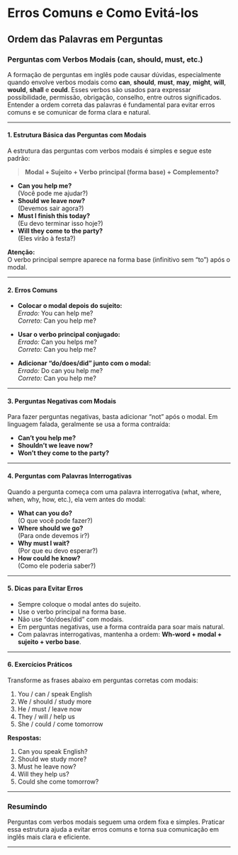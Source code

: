 
# Erros Comuns e Como Evitá-los

## Ordem das Palavras em Perguntas

### Perguntas com Verbos Modais (can, should, must, etc.)

A formação de perguntas em inglês pode causar dúvidas, especialmente quando envolve verbos modais como **can**, **should**, **must**, **may**, **might**, **will**, **would**, **shall** e **could**. Esses verbos são usados para expressar possibilidade, permissão, obrigação, conselho, entre outros significados. Entender a ordem correta das palavras é fundamental para evitar erros comuns e se comunicar de forma clara e natural.

---

#### 1. **Estrutura Básica das Perguntas com Modais**

A estrutura das perguntas com verbos modais é simples e segue este padrão:

> **Modal + Sujeito + Verbo principal (forma base) + Complemento?**

- **Can you help me?**  
  (Você pode me ajudar?)
- **Should we leave now?**  
  (Devemos sair agora?)
- **Must I finish this today?**  
  (Eu devo terminar isso hoje?)
- **Will they come to the party?**  
  (Eles virão à festa?)

**Atenção:**  
O verbo principal sempre aparece na forma base (infinitivo sem “to”) após o modal.

---

#### 2. **Erros Comuns**

- **Colocar o modal depois do sujeito:**  
  _Errado:_ You can help me?  
  _Correto:_ Can you help me?

- **Usar o verbo principal conjugado:**  
  _Errado:_ Can you helps me?  
  _Correto:_ Can you help me?

- **Adicionar “do/does/did” junto com o modal:**  
  _Errado:_ Do can you help me?  
  _Correto:_ Can you help me?

---

#### 3. **Perguntas Negativas com Modais**

Para fazer perguntas negativas, basta adicionar “not” após o modal. Em linguagem falada, geralmente se usa a forma contraída:

- **Can’t you help me?**  
- **Shouldn’t we leave now?**  
- **Won’t they come to the party?**

---

#### 4. **Perguntas com Palavras Interrogativas**

Quando a pergunta começa com uma palavra interrogativa (what, where, when, why, how, etc.), ela vem antes do modal:

- **What can you do?**  
  (O que você pode fazer?)
- **Where should we go?**  
  (Para onde devemos ir?)
- **Why must I wait?**  
  (Por que eu devo esperar?)
- **How could he know?**  
  (Como ele poderia saber?)

---

#### 5. **Dicas para Evitar Erros**

- Sempre coloque o modal antes do sujeito.
- Use o verbo principal na forma base.
- Não use “do/does/did” com modais.
- Em perguntas negativas, use a forma contraída para soar mais natural.
- Com palavras interrogativas, mantenha a ordem: **Wh-word + modal + sujeito + verbo base**.

---

#### 6. **Exercícios Práticos**

Transforme as frases abaixo em perguntas corretas com modais:

1. You / can / speak English  
2. We / should / study more  
3. He / must / leave now  
4. They / will / help us  
5. She / could / come tomorrow

**Respostas:**

1. Can you speak English?
2. Should we study more?
3. Must he leave now?
4. Will they help us?
5. Could she come tomorrow?

---

### Resumindo

Perguntas com verbos modais seguem uma ordem fixa e simples. Praticar essa estrutura ajuda a evitar erros comuns e torna sua comunicação em inglês mais clara e eficiente.

---
```
